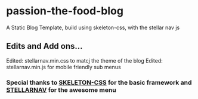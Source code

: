 # passion-the-food-blog
A Static Blog Template, build using skeleton-css, with the stellar nav js

## Edits and Add ons...
Edited: stellarnav.min.css to matcj the theme of the blog
Edited: stellarnav.min.js for mobile friendly sub menus

### Special thanks to [SKELETON-CSS](https://github.com/dhg/Skeleton) for the basic framework and [STELLARNAV](https://github.com/vinnymoreira/stellarnav) for the awesome menu
